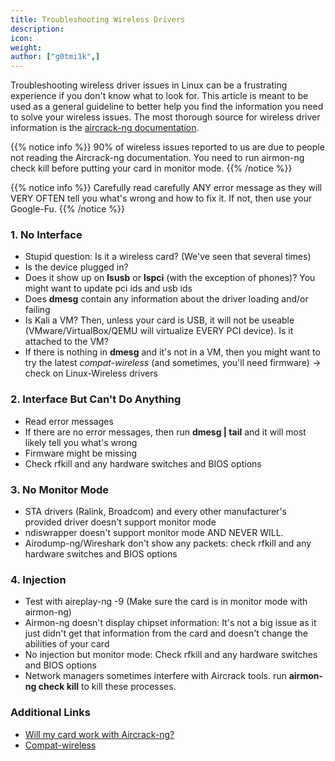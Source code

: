 ```yaml
---
title: Troubleshooting Wireless Drivers
description:
icon:
weight:
author: ["g0tmi1k",]
---
```


Troubleshooting wireless driver issues in Linux can be a frustrating experience if you don't know what to look for. This article is meant to be used as a general guideline to better help you find the information you need to solve your wireless issues. The most thorough source for wireless driver information is the [aircrack-ng documentation](http://www.aircrack-ng.org/documentation.html).

{{% notice info %}}
90% of wireless issues reported to us are due to people not reading the Aircrack-ng documentation. You need to run airmon-ng check kill before putting your card in monitor mode.
{{% /notice %}}

{{% notice info %}}
Carefully read carefully ANY error message as they will VERY OFTEN tell you what's wrong and how to fix it. If not, then use your Google-Fu.
{{% /notice %}}

### 1. No Interface

- Stupid question: Is it a wireless card? (We've seen that several times)
- Is the device plugged in?
- Does it show up on **lsusb** or **lspci** (with the exception of phones)? You might want to update pci ids and usb ids
- Does **dmesg** contain any information about the driver loading and/or failing
- Is Kali a VM? Then, unless your card is USB, it will not be useable (VMware/VirtualBox/QEMU will virtualize EVERY PCI device). Is it attached to the VM?
- If there is nothing in **dmesg** and it's not in a VM, then you might want to try the latest _compat-wireless_ (and sometimes, you'll need firmware) -> check on Linux-Wireless drivers

### 2. Interface But Can't Do Anything

- Read error messages
- If there are no error messages, then run **dmesg | tail** and it will most likely tell you what's wrong
- Firmware might be missing
- Check rfkill and any hardware switches and BIOS options

### 3. No Monitor Mode

- STA drivers (Ralink, Broadcom) and every other manufacturer's provided driver doesn't support monitor mode
- ndiswrapper doesn't support monitor mode AND NEVER WILL.
- Airodump-ng/Wireshark don't show any packets: check rfkill and any hardware switches and BIOS options

### 4. Injection

- Test with aireplay-ng -9 (Make sure the card is in monitor mode with airmon-ng)
- Airmon-ng doesn't display chipset information: It's not a big issue as it just didn't get that information from the card and doesn't change the abilities of your card
- No injection but monitor mode: Check rfkill and any hardware switches and BIOS options
- Network managers sometimes interfere with Aircrack tools. run **airmon-ng check kill** to kill these processes.

### Additional Links

- [Will my card work with Aircrack-ng?](https://aircrack-ng.blogspot.com/2012/10/will-my-card-work-with-aircrack-ng.html)
- [Compat-wireless](https://aircrack-ng.blogspot.com/2012/03/compat-wireless.html)
